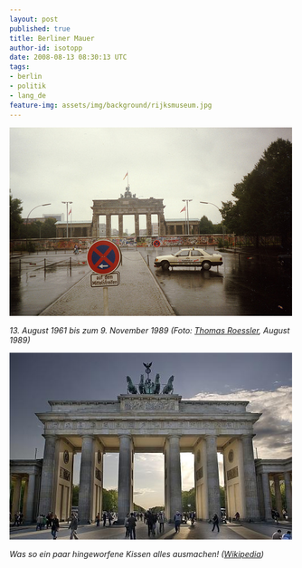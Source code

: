 ```yaml
---
layout: post
published: true
title: Berliner Mauer
author-id: isotopp
date: 2008-08-13 08:30:13 UTC
tags:
- berlin
- politik
- lang_de
feature-img: assets/img/background/rijksmuseum.jpg
---
```


[![](/uploads/brandenburger_tor_19810.jpg)](http://www.flickr.com/photos/roessler/2168110679/)

*13. August 1961 bis zum 9. November 1989 (Foto: [Thomas Roessler](http://www.flickr.com/photos/roessler/2168110679/), August 1989)*

![](/uploads/brandenburger_tor_dri_filtered.jpg)

*Was so ein paar hingeworfene Kissen alles ausmachen! ([Wikipedia](https://commons.wikimedia.org/wiki/File:Brandenburger_Tor_DRI_filtered.jpg))*
